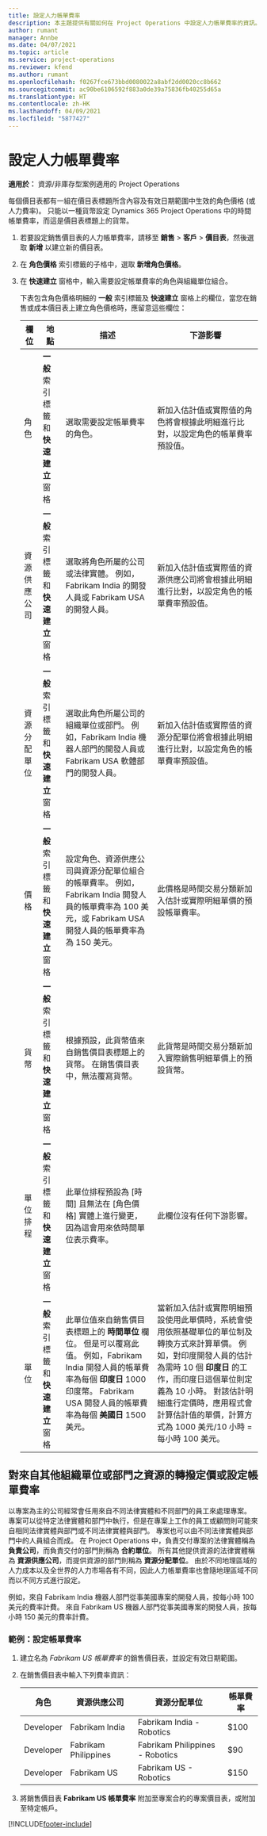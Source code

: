 ```yaml
---
title: 設定人力帳單費率
description: 本主題提供有關如何在 Project Operations 中設定人力帳單費率的資訊。
author: rumant
manager: Annbe
ms.date: 04/07/2021
ms.topic: article
ms.service: project-operations
ms.reviewer: kfend
ms.author: rumant
ms.openlocfilehash: f0267fce673bbd0080022a8abf2dd0020cc8b662
ms.sourcegitcommit: ac90be6106592f883a0de39a75836fb40255d65a
ms.translationtype: HT
ms.contentlocale: zh-HK
ms.lasthandoff: 04/09/2021
ms.locfileid: "5877427"
---
```

# <a name="set-up-labor-bill-rates"></a>設定人力帳單費率

**適用於：** 資源/非庫存型案例適用的 Project Operations

每個價目表都有一組在價目表標題所含內容及有效日期範圍中生效的角色價格 (或人力費率)。 只能以一種貨幣設定 Dynamics 365 Project Operations 中的時間帳單費率，而這是價目表標題上的貨幣。

1. 若要設定銷售價目表的人力帳單費率，請移至 **銷售** > **客戶** > **價目表**，然後選取 **新增** 以建立新的價目表。 
2. 在 **角色價格** 索引標籤的子格中，選取 **新增角色價格**。 
3. 在 **快速建立** 窗格中，輸入需要設定帳單費率的角色與組織單位組合。

   下表包含角色價格明細的 **一般** 索引標籤及 **快速建立** 窗格上的欄位，當您在銷售或成本價目表上建立角色價格時，應留意這些欄位：

    | 欄位 | 地點 | 描述 | 下游影響 |
    | --- | --- | --- | --- |
    | 角色 | **一般** 索引標籤和 **快速建立** 窗格 | 選取需要設定帳單費率的角色。 | 新加入估計值或實際值的角色將會根據此明細進行比對，以設定角色的帳單費率預設值。 |
    | 資源供應公司 | **一般** 索引標籤和 **快速建立** 窗格 | 選取將角色所屬的公司或法律實體。 例如，Fabrikam India 的開發人員或 Fabrikam USA 的開發人員。 | 新加入估計值或實際值的資源供應公司將會根據此明細進行比對，以設定角色的帳單費率預設值。 |
    | 資源分配單位 | **一般** 索引標籤和 **快速建立** 窗格 | 選取此角色所屬公司的組織單位或部門。 例如，Fabrikam India 機器人部門的開發人員或 Fabrikam USA 軟體部門的開發人員。 | 新加入估計值或實際值的資源分配單位將會根據此明細進行比對，以設定角色的帳單費率預設值。 |
    | 價格 | **一般** 索引標籤和 **快速建立** 窗格 | 設定角色、資源供應公司與資源分配單位組合的帳單費率。 例如，Fabrikam India 開發人員的帳單費率為 100 美元，或 Fabrikam USA 開發人員的帳單費率為為 150 美元。 | 此價格是時間交易分類新加入估計或實際明細單價的預設帳單費率。 |
    | 貨幣 | **一般** 索引標籤和 **快速建立** 窗格| 根據預設，此貨幣值來自銷售價目表標題上的貨幣。 在銷售價目表中，無法覆寫貨幣。 | 此貨幣是時間交易分類新加入實際銷售明細單價上的預設貨幣。 |
    | 單位排程 | **一般** 索引標籤和 **快速建立** 窗格 | 此單位排程預設為 [時間] 且無法在 [角色價格] 實體上進行變更，因為這會用來依時間單位表示費率。 | 此欄位沒有任何下游影響。 |
    | 單位 | **一般** 索引標籤和 **快速建立** 窗格 | 此單位值來自銷售價目表標題上的 **時間單位** 欄位。 但是可以覆寫此值。 例如，Fabrikam India 開發人員的帳單費率為每個 **印度日** 1000 印度幣。 Fabrikam USA 開發人員的帳單費率為每個 **美國日** 1500 美元。 | 當新加入估計或實際明細預設使用此單價時，系統會使用依照基礎單位的單位制及轉換方式來計算單價。 例如，對印度開發人員的估計為需時 10 個 **印度日** 的工作，而印度日這個單位則定義為 10 小時。 對該估計明細進行定價時，應用程式會計算估計值的單價，計算方式為 1000 美元/10 小時 = 每小時 100 美元。 |

## <a name="transfer-pricing-or-set-up-bill-rates-for-resources-from-other-organizational-units-or-divisions"></a>對來自其他組織單位或部門之資源的轉撥定價或設定帳單費率 

以專案為主的公司經常會任用來自不同法律實體和不同部門的員工來處理專案。 專案可以從特定法律實體和部門中執行，但是在專案上工作的員工或顧問則可能來自相同法律實體與部門或不同法律實體與部門。 專案也可以由不同法律實體與部門中的人員組合而成。 在 Project Operations 中，負責交付專案的法律實體稱為 **負責公司**，而負責交付的部門則稱為 **合約單位**。 所有其他提供資源的法律實體稱為 **資源供應公司**，而提供資源的部門則稱為 **資源分配單位**。 由於不同地理區域的人力成本以及全世界的人力市場各有不同，因此人力帳單費率也會隨地理區域不同而以不同方式進行設定。

例如，來自 Fabrikam India 機器人部門從事美國專案的開發人員，按每小時 100 美元的費率計費。 來自 Fabrikam US 機器人部門從事美國專案的開發人員，按每小時 150 美元的費率計費。 

### <a name="example-set-up-a-bill-rate"></a>範例：設定帳單費率 

1. 建立名為 *Fabrikam US 帳單費率* 的銷售價目表，並設定有效日期範圍。
2. 在銷售價目表中輸入下列費率資訊：

    | 角色 | 資源供應公司 | 資源分配單位 | 帳單費率 |
    | --- | --- | --- | --- |
    | Developer | Fabrikam India | Fabrikam India - Robotics | $100 |
    | Developer | Fabrikam Philippines | Fabrikam Philippines - Robotics | $90 |
    | Developer | Fabrikam US | Fabrikam US - Robotics | $150 |

3. 將銷售價目表 **Fabrikam US 帳單費率** 附加至專案合約的專案價目表，或附加至特定帳戶。


[!INCLUDE[footer-include](../includes/footer-banner.md)]
